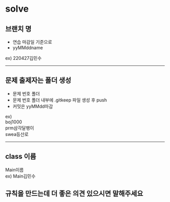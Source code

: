 # solve

## 브랜치 명

- 연습 마감일 기준으로
- yyMMddname

ex) 220427김민수

---

## 문제 출제자는 폴더 생성

- 문제 번호 폴더
- 문제 번호 폴더 내부에 .gitkeep 파일 생성 후 push
- 커밋은 yyMMdd마감

ex)</br>
boj1000</br>
prm삼각달팽이</br>
swea등산로

---

## class 이름

Main이름</br>
ex) Main김민수

## 규칙을 만드는데 더 좋은 의견 있으시면 말해주세요
